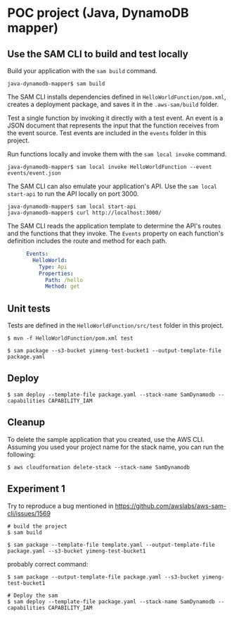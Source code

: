 # POC project (Java, DynamoDB mapper)

## Use the SAM CLI to build and test locally

Build your application with the `sam build` command.

```shell script
java-dynamodb-mapper$ sam build
```

The SAM CLI installs dependencies defined in `HelloWorldFunction/pom.xml`, creates a deployment package, and saves it in
the `.aws-sam/build` folder.

Test a single function by invoking it directly with a test event. An event is a JSON document that represents the input
that the function receives from the event source. Test events are included in the `events` folder in this project.

Run functions locally and invoke them with the `sam local invoke` command.

```shell script
java-dynamodb-mapper$ sam local invoke HelloWorldFunction --event events/event.json
```

The SAM CLI can also emulate your application's API. Use the `sam local start-api` to run the API locally on port 3000.

```shell script
java-dynamodb-mapper$ sam local start-api
java-dynamodb-mapper$ curl http://localhost:3000/
```

The SAM CLI reads the application template to determine the API's routes and the functions that they invoke. The
`Events` property on each function's definition includes the route and method for each path.

```yaml
      Events:
        HelloWorld:
          Type: Api
          Properties:
            Path: /hello
            Method: get
```

## Unit tests

Tests are defined in the `HelloWorldFunction/src/test` folder in this project.

```shell script
$ mvn -f HelloWorldFunction/pom.xml test
```

```shell script
$ sam package --s3-bucket yimeng-test-bucket1 --output-template-file package.yaml
```

## Deploy

```shell script
$ sam deploy --template-file package.yaml --stack-name SamDynamodb --capabilities CAPABILITY_IAM
```

## Cleanup

To delete the sample application that you created, use the AWS CLI. Assuming you used your project name for the stack
name, you can run the following:

```shell script
$ aws cloudformation delete-stack --stack-name SamDynamodb
```

## Experiment 1

Try to reproduce a bug mentioned in https://github.com/awslabs/aws-sam-cli/issues/1569

```shell script
# build the project
$ sam build
```

```shell script
$ sam package --template-file template.yaml --output-template-file package.yaml --s3-bucket yimeng-test-bucket1
```

probably correct command:
```shell script
$ sam package --output-template-file package.yaml --s3-bucket yimeng-test-bucket1
```

```shell script
# Deploy the sam
$ sam deploy --template-file package.yaml --stack-name SamDynamodb --capabilities CAPABILITY_IAM
```
